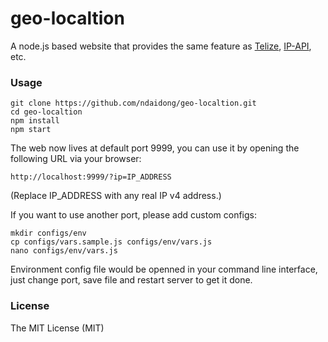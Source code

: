 # geo-localtion

A node.js based website that provides the same feature as [Telize](http://www.telize.com/), [IP-API](http://ip-api.com/), etc.

### Usage

```
git clone https://github.com/ndaidong/geo-localtion.git
cd geo-localtion
npm install
npm start
```

The web now lives at default port 9999, you can use it by opening the following URL via your browser:

```
http://localhost:9999/?ip=IP_ADDRESS
```

(Replace IP_ADDRESS with any real IP v4 address.)

If you want to use another port, please add custom configs:

```
mkdir configs/env
cp configs/vars.sample.js configs/env/vars.js
nano configs/env/vars.js
```

Environment config file would be openned in your command line interface, just change port, save file and restart server to get it done.

### License

The MIT License (MIT)
